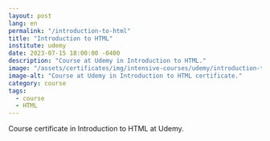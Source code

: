 ```yaml
---
layout: post
lang: en
permalink: "/introduction-to-html"
title: "Introduction to HTML"
institute: udemy
date: 2023-07-15 18:00:00 -0400
description: "Course at Udemy in Introduction to HTML."
image: "/assets/certificates/img/intensive-courses/udemy/introduction-to-html.jpg"
image-alt: "Course at Udemy in Introduction to HTML certificate."
category: course
tags:
  - course
  - HTML
---
```


Course certificate in Introduction to HTML at Udemy.

